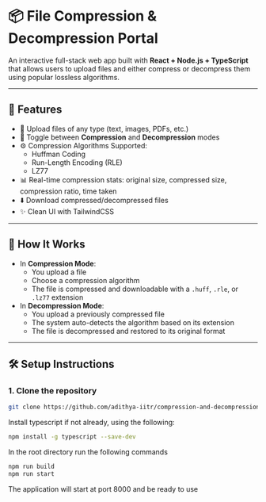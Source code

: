 # 📦 File Compression & Decompression Portal

An interactive full-stack web app built with **React + Node.js + TypeScript** that allows users to upload files and either compress or decompress them using popular lossless algorithms.

---

## 🚀 Features

- 📁 Upload files of any type (text, images, PDFs, etc.)
- 🔄 Toggle between **Compression** and **Decompression** modes
- ⚙️ Compression Algorithms Supported:
  - Huffman Coding
  - Run-Length Encoding (RLE)
  - LZ77
- 📊 Real-time compression stats: original size, compressed size, compression ratio, time taken
- ⬇️ Download compressed/decompressed files
- ✨ Clean UI with TailwindCSS

---

## 🧠 How It Works

- In **Compression Mode**:
  - You upload a file
  - Choose a compression algorithm
  - The file is compressed and downloadable with a `.huff`, `.rle`, or `.lz77` extension
- In **Decompression Mode**:
  - You upload a previously compressed file
  - The system auto-detects the algorithm based on its extension
  - The file is decompressed and restored to its original format

---

## 🛠️ Setup Instructions

### 1. Clone the repository

```bash
git clone https://github.com/adithya-iitr/compression-and-decompression.git
```
Install typescript if not already, using the following:
```bash
npm install -g typescript --save-dev
```
In the root directory run the following commands
```bash
npm run build
npm run start
```
The application will start at port 8000 and be ready to use